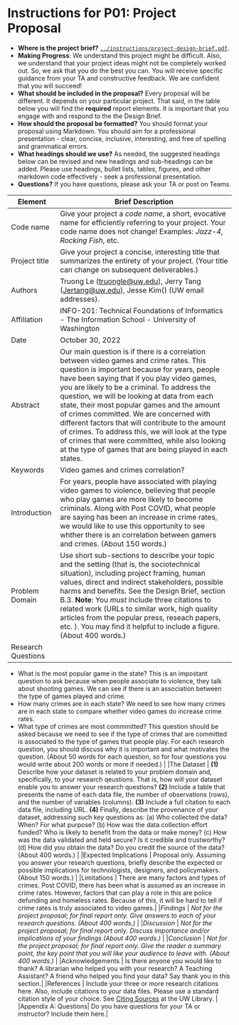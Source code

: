 # Instructions for P01: Project Proposal 

* **Where is the project brief?**  [`../instructions/project-design-brief.pdf`](../instructions/project-design-brief.pdf).
* **Making Progress**: We understand this project might be difficult. Also, we understand that your project ideas might not be completely worked out. So, we ask that you do the best you can. You will receive specific guidance from your TA and constructive feedback. We are confident that you will succeed! 
* **What should be included in the proposal?** Every proposal will be different. It depends on your particular project.  That said, in the table below you will find the **required** report elements.  It is important that you engage with and respond to the the Design Brief. 
* **How should the proposal be formatted?** You should format your proposal using Markdown. You should aim for a professional presentation - clear, concise, inclusive, interesting, and free of spelling and grammatical errors. 
* **What headings should we use?** As needed, the suggested headings below can be revised and new headings and sub-headings can be added. Please use headings, bullet lists, tables, figures, and other markdown code effectively - seek a professional presentation. 
* **Questions?** If you have questions, please ask your TA or post on Teams.

|Element | Brief Description|
|---------------| --------------
|Code name | Give your project a _code name_, a short, evocative name for efficiently referring to your project. Your code name does not change! Examples: _Jazz-4_, _Rocking Fish_, etc. | 
|Project title| Give your project a concise, interesting title that summarizes the entirety of your project. (Your title can change on subsequent deliverables.) |
|Authors | Truong Le (truongle@uw.edu), Jerry Tang (Jertang@uw.edu), Jesse Kim() (UW email addresses). |
|Affiliation |  INFO-201: Technical Foundations of Informatics - The Information School - University of Washington |
|Date | October 30, 2022|
|Abstract | Our main question is if there is a correlation between video games and crime rates. This question is important because for years, people have been saying that if you play video games, you are likely to be a criminal. To address the question, we will be looking at data from each state, their most popular games and the amount of crimes committed. We are concerned with different factors that will contribute to the amount of crimes. To address this, we will look at the type of crimes that were committed, while also looking at the type of games that are being played in each states.|
|Keywords | Video games and crimes correlation? |
|Introduction | For years, people have associated with playing video games to violence, believing that people who play games are more likely to become criminals. Along with Post COVID, what people are saying has been an increase in crime rates, we would like to use this opportunity to see whther there is an correlation between gamers and crimes. (About 150 words.) |
|Problem Domain | Use short sub-sections to describe your topic and the setting (that is, the sociotechnical situation), including project framing, human values, direct and indirect stakeholders, possible harms and benefits. See the Design Brief, section B.3. **Note**: You *must* include three citations to related work (URLs to similar work, high quality articles from the popular press, reseach papers, etc. ). You may find it helpful to include a figure.  (About 400 words.) |
|Research Questions | 
- What is the most popular game in the state? This is an impostant question to ask because when people associate to violence, they talk about shooting games. We can see if there is an association between the type of games played and crime. 
- How many crimes are in each state? We need to see how many crimes are in each state to compare whether video games do increase crime rates.
- What type of crimes are most commmitted? This question should be asked because we need to see if the type of crimes that are committed is associated to the type of games that people play.
For each research question, you should discuss why it is important and what motivates the question. (About 50 words for each question, so for four questions you would write about 200 words or more if needed.) |
|The Dataset | **(1)** Describe how your dataset is related to your problem domain and, specifically, to your research qeustions. That is, how will your dataset enable you to answer your research questions? **(2)** Include a table that presents the name of each data file, the number of observations (rows), and the number of variables (columns). **(3)** Include a full citation to each data file, including URL. **(4)** Finally, describe the provenance of your dataset, addressing such key questions as: (a) Who collected the data? When? For what purpose? (b) How was the data collection effort funded? Who is likely to benefit from the data or make money? (c) How was the data validated and held secure?  Is it credible and trustworthy? (d) How did you obtain the data? Do you credit the source of the data? (About 400 words.) |
|Expected Implications | Proposal only. Assuming you answer your research questions, briefly describe the expected or possible implications for technologists, designers, and policymakers. (About 150 words.) |
|Limitations | There are many factors and types of crimes. Post COVID, there has been what is assumed as an increase in crime rates. However, factors that can play a role in this are police defunding and homeless rates. Because of this, it will be hard to tell if crime rates is truly associated to video games.|
|_Findings_ | _Not for the project proposal; for final report only. Give answers to each of your research questions. (About 400 words.)_ |
|_Discussion_ | _Not for the project proposal; for final report only. Discuss importance and/or implications of your findings  (About 400 words.)_ |
|_Conclusion_ | _Not for the project proposal; for final report only. Give the reader a summary point, the key point that you will like your audience to leave with. (About 400 words.)_ |
|Acknowledgements | Is there anyone you would like to thank? A librarian who helped you with your research? A Teaching Assistant? A friend who helped you find your data? Say thank you in this section.|
|References | Include your three or more research citations here. Also, include citations to your data files. Please use a standard citation style of your choice.  See [Citing Sources](https://guides.lib.uw.edu/research/citations) at the UW Library. |
|Appendix A: Questions| Do you have questions for your TA or instructor?  Include them here.|
